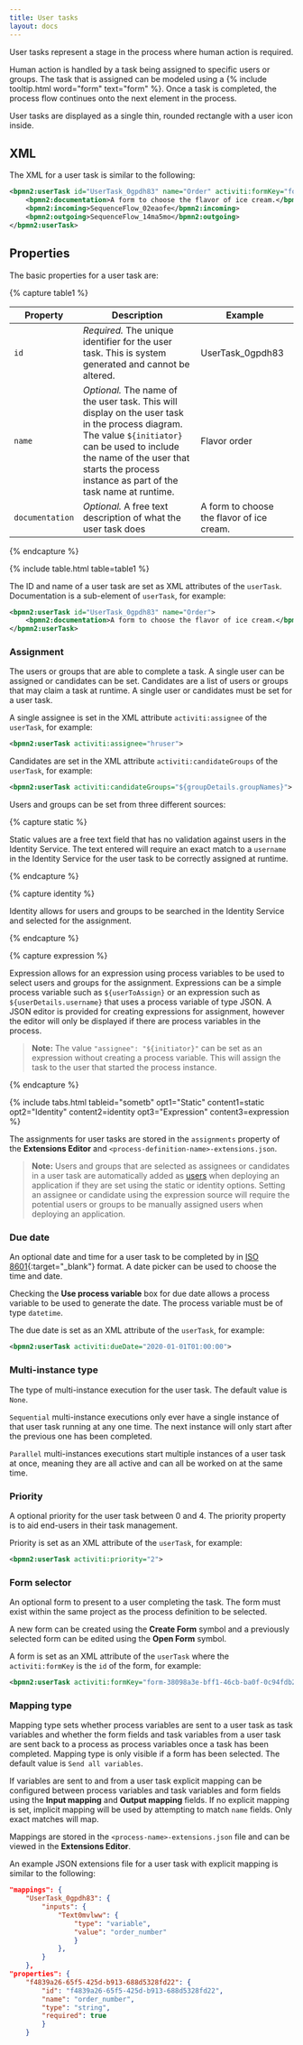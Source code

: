 ```yaml
---
title: User tasks
layout: docs
---
```


User tasks represent a stage in the process where human action is required.

Human action is handled by a task being assigned to specific users or groups. The task that is assigned can be modeled using a {% include tooltip.html word="form" text="form" %}. Once a task is completed, the process flow continues onto the next element in the process.

User tasks are displayed as a single thin, rounded rectangle with a user icon inside.

## XML

The XML for a user task is similar to the following:

```xml
<bpmn2:userTask id="UserTask_0gpdh83" name="Order" activiti:formKey="form-38098a3e-bff1-46cb-ba0f-0c94fdb287ed" activiti:assignee="${userDetails.username}" activiti:dueDate="2020-01-01T01:00:00" activiti:priority="2">
	<bpmn2:documentation>A form to choose the flavor of ice cream.</bpmn2:documentation>
	<bpmn2:incoming>SequenceFlow_02eaofe</bpmn2:incoming>
	<bpmn2:outgoing>SequenceFlow_14ma5mo</bpmn2:outgoing>
</bpmn2:userTask>
```

## Properties

The basic properties for a user task are:

{% capture table1 %}

| Property        | Description                                                                                                                                                                                                                                  | Example                                   |
| --------------- | -------------------------------------------------------------------------------------------------------------------------------------------------------------------------------------------------------------------------------------------- | ----------------------------------------- |
| `id`            | _Required._ The unique identifier for the user task. This is system generated and cannot be altered.                                                                                                                                         | UserTask_0gpdh83                          |
| `name`          | _Optional._ The name of the user task. This will display on the user task in the process diagram. The value `${initiator}` can be used to include the name of the user that starts the process instance as part of the task name at runtime. | Flavor order                              |
| `documentation` | _Optional._ A free text description of what the user task does                                                                                                                                                                               | A form to choose the flavor of ice cream. |

{% endcapture %}

{% include table.html table=table1 %}

The ID and name of a user task are set as XML attributes of the `userTask`. Documentation is a sub-element of `userTask`, for example:

```xml
<bpmn2:userTask id="UserTask_0gpdh83" name="Order">
	<bpmn2:documentation>A form to choose the flavor of ice cream.</bpmn2:documentation>
</bpmn2:userTask>
```

### Assignment

The users or groups that are able to complete a task. A single user can be assigned or candidates can be set. Candidates are a list of users or groups that may claim a task at runtime. A single user or candidates must be set for a user task.

A single assignee is set in the XML attribute `activiti:assignee` of the `userTask`, for example:

```xml
<bpmn2:userTask activiti:assignee="hruser">
```

Candidates are set in the XML attribute `activiti:candidateGroups` of the `userTask`, for example:

```xml
<bpmn2:userTask activiti:candidateGroups="${groupDetails.groupNames}">
```

Users and groups can be set from three different sources:

{% capture static %}

Static values are a free text field that has no validation against users in the Identity Service. The text entered will require an exact match to a `username` in the Identity Service for the user task to be correctly assigned at runtime.

{% endcapture %}

{% capture identity %}

Identity allows for users and groups to be searched in the Identity Service and selected for the assignment.

{% endcapture %}

{% capture expression %}

Expression allows for an expression using process variables to be used to select users and groups for the assignment. Expressions can be a simple process variable such as `${userToAssign}` or an expression such as `${userDetails.username}` that uses a process variable of type JSON. A JSON editor is provided for creating expressions for assignment, however the editor will only be displayed if there are process variables in the process.

> **Note:** The value `"assignee": "${initiator}"` can be set as an expression without creating a process variable. This will assign the task to the user that started the process instance.

{% endcapture %}

{% include tabs.html tableid="sometb" opt1="Static" content1=static opt2="Identity" content2=identity opt3="Expression" content3=expression %}

The assignments for user tasks are stored in the `assignments` property of the **Extensions Editor** and `<process-definition-name>-extensions.json`.

> **Note:** Users and groups that are selected as assignees or candidates in a user task are automatically added as [users](../../../administrator/identity/README.md#permissions) when deploying an application if they are set using the static or identity options. Setting an assignee or candidate using the expression source will require the potential users or groups to be manually assigned users when deploying an application.

### Due date

An optional date and time for a user task to be completed by in [ISO 8601](https://en.wikipedia.org/wiki/ISO_8601){:target="\_blank"} format. A date picker can be used to choose the time and date.

Checking the **Use process variable** box for due date allows a process variable to be used to generate the date. The process variable must be of type `datetime`.

The due date is set as an XML attribute of the `userTask`, for example:

```xml
<bpmn2:userTask activiti:dueDate="2020-01-01T01:00:00">
```

### Multi-instance type

The type of multi-instance execution for the user task. The default value is `None`.

`Sequential` multi-instance executions only ever have a single instance of that user task running at any one time. The next instance will only start after the previous one has been completed.

`Parallel` multi-instances executions start multiple instances of a user task at once, meaning they are all active and can all be worked on at the same time.

### Priority

A optional priority for the user task between 0 and 4. The priority property is to aid end-users in their task management.

Priority is set as an XML attribute of the `userTask`, for example:

```xml
<bpmn2:userTask activiti:priority="2">
```

### Form selector

An optional form to present to a user completing the task. The form must exist within the same project as the process definition to be selected.

A new form can be created using the **Create Form** symbol and a previously selected form can be edited using the **Open Form** symbol.

A form is set as an XML attribute of the `userTask` where the `activiti:formKey` is the `id` of the form, for example:

```xml
<bpmn2:userTask activiti:formKey="form-38098a3e-bff1-46cb-ba0f-0c94fdb287ed">
```

### Mapping type

Mapping type sets whether process variables are sent to a user task as task variables and whether the form fields and task variables from a user task are sent back to a process as process variables once a task has been completed. Mapping type is only visible if a form has been selected. The default value is `Send all variables`.

If variables are sent to and from a user task explicit mapping can be configured between process variables and task variables and form fields using the **Input mapping** and **Output mapping** fields. If no explicit mapping is set, implicit mapping will be used by attempting to match `name` fields. Only exact matches will map.

Mappings are stored in the `<process-name>-extensions.json` file and can be viewed in the **Extensions Editor**.

An example JSON extensions file for a user task with explicit mapping is similar to the following:

```json
"mappings": {
	"UserTask_0gpdh83": {
		"inputs": {
			"Text0mvlww": {
				"type": "variable",
				"value": "order_number"
				}
            },
        }
    },
"properties": {
	"f4839a26-65f5-425d-b913-688d5328fd22": {
  		"id": "f4839a26-65f5-425d-b913-688d5328fd22",
		"name": "order_number",
		"type": "string",
		"required": true
        }
    }
```
